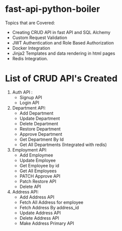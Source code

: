 # fast-api-python-boiler

Topics that are Covered:
- Creating CRUD API in fast API and SQL Alchemy
- Custom Request Validation
- JWT Authentication and Role Based Authorization
- Docker Integration
- Jinja2 Templates and data rendering in html pages
- Redis Integration.


# List of CRUD API's Created 
1. Auth API : 
   -  Signup API
   -  Login API
2. Department API:
   - Add Department
   - Update Department
   - Delete Department
   - Restore Department
   - Approve Department
   - Get Department By Id
   - Get All Departments (Integrated with redis)
3. Employment API:
   -  Add Employmee
   -  Update Employee
   -  Get Employee by id
   -  Get All Employees
   -  PATCH Approve API
   -  Patch Restore API
   -  Delete API
4. Address API:
   - Add Address API
   - Fetch All Address for employee
   - Fetch Address By  address_id
   - Update Address API
   - Delete Address API
   - Make Address Primary API